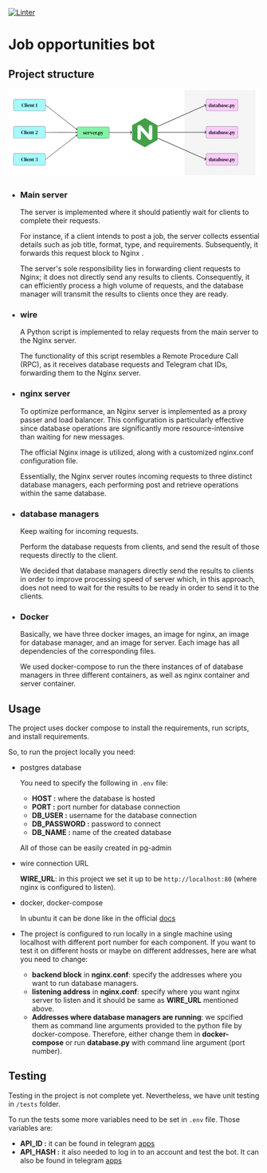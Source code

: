 [![Linter](https://github.com/AhmadAlhussin2/job-opportunities-bot/actions/workflows/pylint.yml/badge.svg)](https://github.com/AhmadAlhussin2/job-opportunities-bot/actions/workflows/pylint.yml)

# Job opportunities bot

## Project structure

![](./static/server-setup.gif)

- ### Main server

    The server is implemented where it should patiently wait for clients to complete their requests.

    For instance, if a client intends to post a job, the server collects essential details such as job title, format, type, and requirements. Subsequently, it  forwards this request block to Nginx .

    The server's sole responsibility lies in forwarding client requests to Nginx; it does not directly send any results to clients. Consequently, it can efficiently process a high volume of requests, and the database manager will transmit the results to clients once they are ready.

- ### wire

    A Python script is implemented to relay requests from the main server to the Nginx server.

    The functionality of this script resembles a Remote Procedure Call (RPC), as it receives database requests and Telegram chat IDs, forwarding them to the Nginx server.

- ### nginx server

    To optimize performance, an Nginx server is implemented as a proxy passer and load balancer. This configuration is particularly effective since database operations are significantly more resource-intensive than waiting for new messages.

    The official Nginx image is utilized, along with a customized nginx.conf configuration file. 

    Essentially, the Nginx server routes incoming requests to three distinct database managers, each performing post and retrieve operations within the same database.

- ### database managers

    Keep waiting for incoming requests.

    Perform the database requests from clients, and send the result of those requests directly to the client. 

    We decided that database managers directly send the results to clients in order to improve processing speed of server which, in this approach, does not need to wait for the results to be ready in order to send it to the clients.

- ### Docker

    Basically, we have three docker images, an image for nginx, an image for database manager, and an image for server. Each image has all dependencies of the corresponding files.

    We used docker-compose to run the there instances of of database managers in three different containers, as well as nginx container and server container.
     

## Usage

The project uses docker compose to install the requirements, run scripts, and install requirements.

So, to run the project locally you need:

- postgres database

    You need to specify the following in `.env` file:

    - __HOST :__ where the database is hosted
    - __PORT :__ port number for database connection
    - __DB_USER :__ username for the database connection
    - __DB_PASSWORD :__ password to connect
    - __DB_NAME :__ name of the created database

    All of those can be easily created in pg-admin 

- wire connection URL

    __WIRE_URL__: in this project we set it up to be `http://localhost:80` (where nginx is configured to listen).

- docker, docker-compose

    In ubuntu it can be done like in the official [docs](https://docs.docker.com/compose/install/)

- The project is configured to run locally in a single machine using localhost with different port number for each component. If you want to test it on different hosts or maybe on different addresses, here are what you need to change:
    
    - __backend block__ in __nginx.conf__: specify the addresses where you want to run database managers.
    - __listening address__ in __nginx.conf__: specify where you want nginx server to listen and it should be same as __WIRE_URL__ mentioned above.
    - __Addresses where database managers are running__: we spcified them as command line arguments provided to the python file by docker-compose. Therefore, either change them in __docker-compose__ or run __database.py__ with command line argument (port number).


## Testing

Testing in the project is not complete yet. Nevertheless, we have unit testing in `/tests` folder.

To run the tests some more variables need to be set in `.env` file. Those variables are:

- __API_ID :__ it can be found in telegram [apps](https://my.telegram.org/apps)
- __API_HASH :__ it also needed to log in to an account and test the bot. It can also be found in telegram [apps](https://my.telegram.org/apps)
